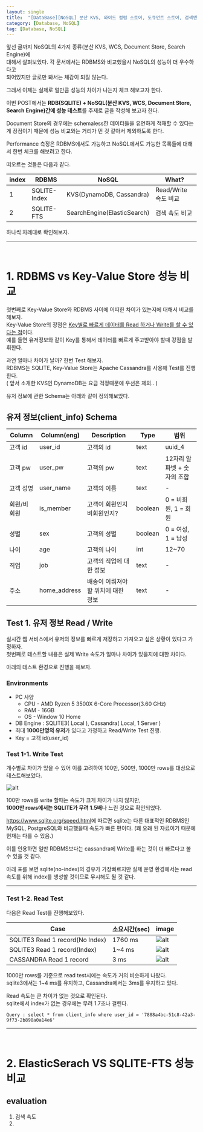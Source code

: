 ```yaml
---
layout: single
title:  "[DataBase][NoSQL] 분산 KVS, 와이드 컬럼 스토어, 도큐먼트 스토어, 검색엔진에 대해서 알아보자 - 05. Performance 테스트"
category: [Database, NoSQL]
tag: [Database, NoSQL]
---
```


앞선 글까지 NoSQL의 4가지 종류(분산 KVS, WCS, Document Store, Search Engine)에  
대해서 살펴보았다. 각 문서에서는 RDBMS와 비교했을시 NoSQL의 성능이 더 우수하다고  
되어있지만 글로만 봐서는 체감이 되질 않는다.

그래서 이제는 실제로 얼만큼 성능의 차이가 나는지 체크 해보고자 한다.

이번 POST에서는 **RDB(SQLITE) + NoSQL(분산 KVS, WCS, Document Store, Search Engine)간에 성능 테스트**를 주제로 글을 작성해 보고자 한다. 

Document Store의 경우에는 schemaless한 데이터들을 유연하게 적재할 수 있다는게 장점이기 때문에 성능 비교와는 거리가 먼 것 같아서 제외하도록 한다.  

Performance 측정은 RDBMS에서도 가능하고 NoSQL에서도 가능한 목록들에 대해서 한번 체크를 해보려고 한다.

떠오르는 것들은 다음과 같다.

|index|RDBMS|NoSQL|What?|
|----|----|----|----|
|1|SQLITE-Index|KVS(DynamoDB, Cassandra)|Read/Write 속도 비교|
|2|SQLITE-FTS|SearchEngine(ElasticSearch)|검색 속도 비교|

하나씩 차례대로 확인해보자.

----
<br>

# 1. RDBMS vs Key-Value Store 성능 비교

첫번째로 Key-Value Store와 RDBMS 사이에 어떠한 차이가 있는지에 대해서 비교를 해보자.  
Key-Value Store의 장점은 <u>Key별로 빠르게 데이터를 Read 하거나 Write를 할 수 있다는 점</u>이다.  
예를 들면 유저정보와 같이 Key를 통해서 데이터를 빠르게 주고받아야 할때 강점을 발휘한다.

과연 얼마나 차이가 날까? 한번 Test 해보자.  
RDBMS는 SQLITE, Key-Value Store는 Apache Cassandra를 사용해 Test를 진행한다.  
( 앞서 소개한 KVS인 DynamoDB는 요금 걱정때문에 우선은 제외.. )  

유저 정보에 관한 Schema는 아래와 같이 정의해보았다.  

## 유저 정보(client_info) Schema

|Column|Column(eng)|Description|Type|범위|
|---|---|---|---|---|
|고객 id|user_id|고객의 id|text|uuid_4|
|고객 pw|user_pw|고객의 pw|text|12자리 알파벳 + 숫자의 조합|
|고객 성명|user_name|고객의 이름|text|-|
|회원/비회원|is_member|고객이 회원인지 비회원인지?|boolean|0 = 비회원, 1 = 회원|
|성별|sex|고객의 성별|boolean|0 = 여성, 1 = 남성|
|나이|age|고객의 나이|int|12~70|
|직업|job|고객의 직업에 대한 정보|text|-|
|주소|home_address|배송이 이뤄져야할 위치에 대한 정보|text|-|

## Test 1. 유저 정보 Read / Write

실시간 웹 서비스에서 유저의 정보를 빠르게 저장하고 가져오고 싶은 상황이 있다고 가정하자.  
첫번째로 테스트할 내용은 실제 Write 속도가 얼마나 차이가 있을지에 대한 차이다.  

아래의 테스트 환경으로 진행을 해보자.  

### Environments
- PC 사양
  - CPU - AMD Ryzen 5 3500X 6-Core Processor(3.60 GHz)
  - RAM - 16GB
  - OS - Window 10 Home
- DB Engine : SQLITE3( Local ), Cassandra( Local, 1 Server )
- 최대 **1000만명의 유저**가 있다고 가정하고 Read/Write Test 진행.
- Key = 고객 id(user_id)


### Test 1-1. Write Test
개수별로 차이가 있을 수 있어 이를 고려하여 100만, 500만, 1000만 rows를 대상으로 테스트해보았다. 

![alt](../../../assets/images/2022-03-18-nosql_performance_test/per_records.png)

100만 rows를 write 할때는 속도가 크게 차이가 나지 않지만,  
**1000만 rows에서는 SQLITE가 무려 1.5배**나 느린 것으로 확인되었다.  

<https://www.sqlite.org/speed.html>에 따르면 sqlite는 다른 대표적인 RDBMS인 MySQL, PostgreSQL와 비교했을때 속도가 빠른 편이다. (꽤 오래 된 자료이기 때문에 현재는 다를 수 있음.)  

이를 인용하면 일반 RDBMS보다는 cassandra에 Write를 하는 것이 더 빠르다고 볼 수 있을 것 같다.

아래 표를 보면 sqlite(no-index)의 경우가 가장빠르지만 실제 운영 환경에서는 read 속도를 위해 index를 생성할 것이므로 무시해도 될 것 같다. 

----

### Test 1-2. Read Test
다음은 Read Test를 진행해보았다.  

|Case|소요시간(sec)|image|
|----|----|----|
|SQLITE3 Read 1 record(No Index)|1760 ms|![alt](../../../assets/images/2022-03-18-nosql_performance_test/TEST1_2_SQLITE_NOINDEX.png)|
|SQLITE3 Read 1 record(Index)|1~4 ms|![alt](../../../assets/images/2022-03-18-nosql_performance_test/TEST1_2_SQLITE_INDEX.png)|
|CASSANDRA Read 1 record|3 ms|![alt](../../../assets/images/2022-03-18-nosql_performance_test/TEST1_2_CASSANDRA.png)|

1000만 rows를 기준으로 read test시에는 속도가 거의 비슷하게 나왔다.  
sqlite3에서는 1~4 ms를 유지하고, Cassandra에서는 3ms를 유지하고 있다.

Read 속도는 큰 차이가 없는 것으로 확인된다.  
sqlite에서 index가 없는 경우에는 무려 1.7초나 걸린다.

`Query : select * from client_info where user_id = '7888a4bc-51c8-42a3-9f73-2b898a0a14e6'`

----
<br>

# 2. ElasticSerach VS SQLITE-FTS 성능 비교

## evaluation
1. 검색 속도
2. 

